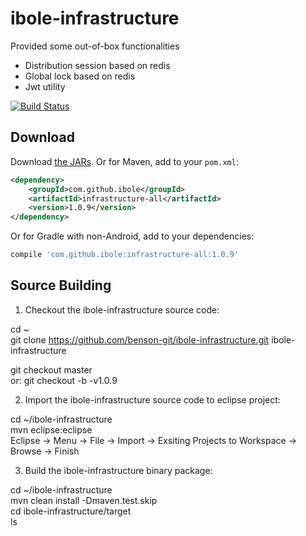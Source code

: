 # ibole-infrastructure


Provided some out-of-box functionalities

- Distribution session based on redis
- Global lock based on redis
- Jwt utility

[![Build Status](https://travis-ci.org/benson-git/ibole-infrastructure.svg?branch=master)](https://travis-ci.org/benson-git/ibole-infrastructure)

Download
--------

Download [the JARs](http://search.maven.org/#search%7Cga%7C1%7Ca%3A%22infrastructure-all%22). Or for Maven, add to your `pom.xml`:
```xml
<dependency>
    <groupId>com.github.ibole</groupId>
    <artifactId>infrastructure-all</artifactId>
    <version>1.0.9</version>
</dependency>
```

Or for Gradle with non-Android, add to your dependencies:
```gradle
compile 'com.github.ibole:infrastructure-all:1.0.9'
```

Source Building
--------

1. Checkout the ibole-infrastructure source code:

  cd ~  
  git clone https://github.com/benson-git/ibole-infrastructure.git ibole-infrastructure  

  git checkout master  
  or: git checkout -b -v1.0.9  

2. Import the ibole-infrastructure source code to eclipse project:

  cd ~/ibole-infrastructure  
  mvn eclipse:eclipse  
  Eclipse -> Menu -> File -> Import -> Exsiting Projects to Workspace -> Browse -> Finish  

3. Build the ibole-infrastructure binary package:

  cd ~/ibole-infrastructure  
  mvn clean install -Dmaven.test.skip  
  cd ibole-infrastructure/target  
  ls  
